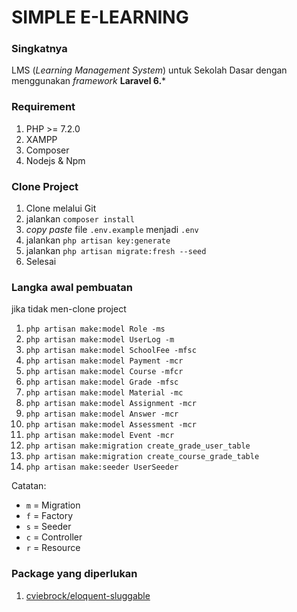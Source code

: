 # **SIMPLE E-LEARNING**

### **Singkatnya**

LMS (*Learning Management System*) untuk Sekolah Dasar dengan menggunakan *framework* **Laravel 6.***

### **Requirement**
1. PHP >= 7.2.0
2. XAMPP
3. Composer
4. Nodejs & Npm

### **Clone Project**
1. Clone melalui Git
2. jalankan ```composer install```
3. *copy paste* file ```.env.example``` menjadi ```.env```
4. jalankan ```php artisan key:generate```
5. jalankan ```php artisan migrate:fresh --seed```
6. Selesai

### **Langka awal pembuatan**
jika tidak men-clone project

1. `php artisan make:model Role -ms`
2. `php artisan make:model UserLog -m`
3. `php artisan make:model SchoolFee -mfsc`
4. `php artisan make:model Payment -mcr`
5. `php artisan make:model Course -mfcr`
6. `php artisan make:model Grade -mfsc`
7. `php artisan make:model Material -mc`
8. `php artisan make:model Assignment -mcr`
9. `php artisan make:model Answer -mcr`
10. `php artisan make:model Assessment -mcr`
11. `php artisan make:model Event -mcr`
12. `php artisan make:migration create_grade_user_table`
13. `php artisan make:migration create_course_grade_table`
14. `php artisan make:seeder UserSeeder`

Catatan:

- `m` = Migration
- `f` = Factory
- `s` = Seeder
- `c` = Controller
- `r` = Resource

### **Package yang diperlukan**

1. [cviebrock/eloquent-sluggable](https://github.com/cviebrock/eloquent-sluggable)